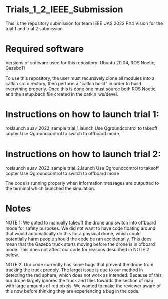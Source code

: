 # Trials_1_2_IEEE_Submission
This is the repository submission for team IEEE UAS 2022 PX4 Vision for the trial 1 and trial 2 submission

# Required software
Versions of software used for this repository:
Ubuntu 20.04,
ROS Noetic,
Gazebo11

To use this repository, the user must recursively clone all modules into a catkin src directory, then perform a "catkin build" in order to build everything properly. Once this is done one must source both ROS Noetic and the setup.bach file created in the catkin_ws/devel.

# Instructions on how to launch trial 1:
roslaunch auav_2022_sample trial_1.launch
Use Qgroundcontrol to takeoff copter
Use Qgroundcontrol to switch to offboard mode

# Instructions on how to launch trial 2:
roslaunch auav_2022_sample trial_2.launch
Use Qgroundcontrol to takeoff copter
Use Qgroundcontrol to switch to offboard mode

The code is running properly when information messages are outputted to the terminal which launched the simulation.

# Notes
NOTE 1:
We opted to manually takeoff the drone and switch into offboard mode for safety purposes. We did not want to have code floating around that would automatically do this for a physical drone, which could potentially harm people should the code be ran accidentally. This does mean that the Gazebo truck starts moving before the drone is in ofboard mode. This does not affect our code for reasons described in NOTE 2 below.

NOTE 2:
Our code currently has some bugs that prevent the drone from tracking the truck preoply. The larget issue is due to our method in detecting the red sphere, which does not work as intended. Because of this our drone largely ignores the truck and flies towards the section of map with large amounts of red pixels. We wanted to make the reviewer aware of this now before thinking they are experiencing a bug in the code.
